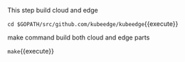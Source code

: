 This step build cloud and edge

`cd $GOPATH/src/github.com/kubeedge/kubeedge`{{execute}}

make command build both cloud and edge parts

`make`{{execute}}